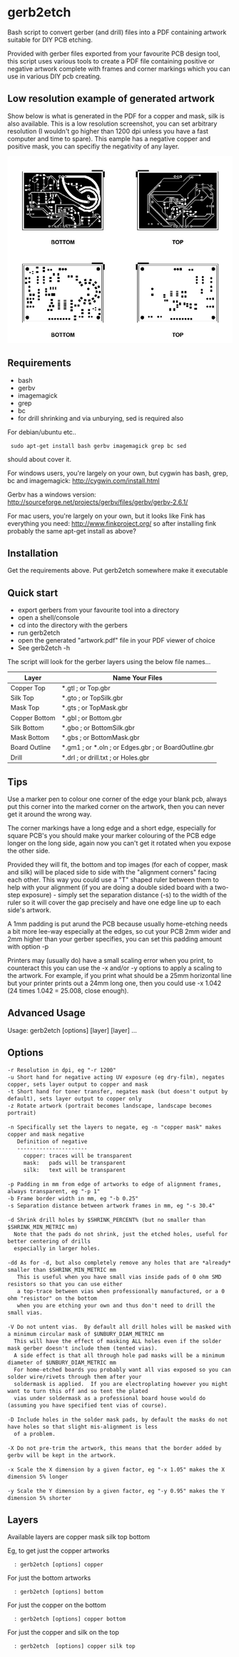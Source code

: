 gerb2etch
=========

Bash script to convert gerber (and drill) files into a PDF containing artwork suitable for DIY PCB etching.

Provided with gerber files exported from your favourite PCB design tool, this script uses various tools to create a PDF file containing positive or negative artwork complete with frames and corner markings which you can use in various DIY pcb creating.

Low resolution example of generated artwork
-------------------------------------------
Show below is what is generated in the PDF for a copper and mask, silk is also available.  This is a low resolution screenshot, you can set arbitrary resolution (I wouldn't go higher than 1200 dpi unless you have a fast computer and time to spare).  This eample has a negative copper and positive mask, you can specifiy the negativity of any layer.

![Alt text](/example-output.jpg "Example")

Requirements
------------
*  bash
*  gerbv
*  imagemagick
*  grep
*  bc
*  for drill shrinking and via unburying, sed is required also


For debian/ubuntu etc..

     sudo apt-get install bash gerbv imagemagick grep bc sed

should about cover it.

For windows users, you're largely on your own, but cygwin has bash, grep, bc and imagemagick:
http://cygwin.com/install.html

Gerbv has a windows version:
http://sourceforge.net/projects/gerbv/files/gerbv/gerbv-2.6.1/

For mac users, you're largely on your own, but it looks like Fink has everything you need:
http://www.finkproject.org/
so after installing fink probably the same apt-get install as above?


Installation
------------
Get the requirements above.
Put gerb2etch somewhere make it executable

Quick start
------------

*  export gerbers from your favourite tool into a directory
*  open a shell/console
*  cd into the directory with the gerbers
*  run gerb2etch
*  open the generated "artwork.pdf" file in your PDF viewer of choice
*  See gerb2etch -h

The script will look for the gerber layers using the below file names...

|Layer|Name Your Files|
|---|---|
|Copper Top | *.gtl ; or Top.gbr|
|Silk Top  | *.gto ; or TopSilk.gbr|
|Mask Top |*.gts ; or TopMask.gbr|
|Copper Bottom | *.gbl ; or Bottom.gbr|
|Silk Bottom | *.gbo ; or BottomSilk.gbr|
|Mask Bottom | *.gbs ; or BottomMask.gbr|
|Board Outline |*.gm1 ; or *.oln ; or Edges.gbr ; or BoardOutline.gbr|
|Drill | *.drl ; or drill.txt ; or Holes.gbr|
  
  
Tips
-----------

Use a marker pen to colour one corner of the edge your blank pcb, always put this corner into the marked corner on the artwork, then you can never get it around the wrong way.

The corner markings have a long edge and a short edge, especially for square PCB's you should make your marker colouring of the PCB edge longer on the long side, again now you can't get it rotated when you expose the other side.

Provided they will fit, the bottom and top images (for each of copper, mask and silk) will be placed side to side with the "alignment corners" facing each other.  This way you could use a "T" shaped ruler between them to help with your alignment (if you are doing a double sided board with a two-step exposure) - simply set the separation distance (-s) to the width of the ruler so it will cover the gap precisely and have one edge line up to each side's artwork.

A 1mm padding is put arund the PCB because usually home-etching needs a bit more lee-way especially at the edges, so cut your PCB 2mm wider and 2mm higher than your gerber specifies, you can set this padding amount with option -p

Printers may (usually do) have a small scaling error when you print, to counteract this you can use the -x and/or -y options to apply a scaling to the artwork.  For example, if you print what should be a 25mm horizontal line but  your printer prints out a 24mm long one, then you could use -x 1.042 (24 times 1.042 = 25.008, close enough).

Advanced Usage
--------------

Usage: gerb2etch [options] [layer] [layer] ...
 
Options
-------
    -r Resolution in dpi, eg "-r 1200"   
    -u Short hand for negative acting UV exposure (eg dry-film), negates copper, sets layer output to copper and mask
    -t Short hand for toner transfer, negates mask (but doesn't output by default), sets layer output to copper only
    -z Rotate artwork (portrait becomes landscape, landscape becomes portrait)
   
    -n Specifically set the layers to negate, eg -n "copper mask" makes copper and mask negative
       Definition of negative
       ----------------------
         copper: traces will be transparent
         mask:   pads will be transparent
         silk:   text will be transparent
   
    -p Padding in mm from edge of artworks to edge of alignment frames, always transparent, eg "-p 1"
    -b Frame border width in mm, eg "-b 0.25"
    -s Separation distance between artwork frames in mm, eg "-s 30.4"
   
    -d Shrink drill holes by $SHRINK_PERCENT% (but no smaller than $SHRINK_MIN_METRIC mm)
      Note that the pads do not shrink, just the etched holes, useful for better centering of drills
      especially in larger holes.
   
    -dd As for -d, but also completely remove any holes that are *already* smaller than $SHRINK_MIN_METRIC mm
       This is useful when you have small vias inside pads of 0 ohm SMD resistors so that you can use either
       a top-trace between vias when professionally manufactured, or a 0 ohm "resistor" on the bottom
       when you are etching your own and thus don't need to drill the small vias.       
   
    -V Do not untent vias.  By default all drill holes will be masked with a minimum circular mask of $UNBURY_DIAM_METRIC mm
      This will have the effect of masking ALL holes even if the solder mask gerber doesn't include them (tented vias).
      A side effect is that all through hole pad masks will be a minimum diameter of $UNBURY_DIAM_METRIC mm
      For home-etched boards you probably want all vias exposed so you can solder wire/rivets through them after your
      soldermask is applied.  If you are electroplating however you might want to turn this off and so tent the plated
      vias under soldermask as a professional board house would do (assuming you have specified tent vias of course).
   
    -D Include holes in the solder mask pads, by default the masks do not have holes so that slight mis-alignment is less 
      of a problem.
   
    -X Do not pre-trim the artwork, this means that the border added by gerbv will be kept in the artwork.
   
    -x Scale the X dimension by a given factor, eg "-x 1.05" makes the X dimension 5% longer
   
    -y Scale the Y dimension by a given factor, eg "-y 0.95" makes the Y dimension 5% shorter
    
Layers   
-------
   Available layers are copper mask silk top bottom
   
   Eg, to get just the copper artworks
   
      : gerb2etch [options] copper
   
   For just the bottom artworks
   
      : gerb2etch [options] bottom
   
   For just the copper on the bottom
   
      : gerb2etch [options] copper bottom
   
   For just the copper and silk on the top
   
      : gerb2etch  [options] copper silk top
   
   
